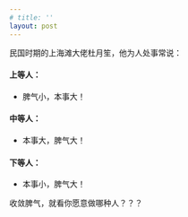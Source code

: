 ```yaml
---
# title: ''
layout: post
---
```

民国时期的上海滩大佬杜月笙，他为人处事常说：  

#### 上等人：
- 脾气小，本事大！

#### 中等人：
- 本事大，脾气大！

#### 下等人：
- 本事小，脾气大！  

收敛脾气，就看你愿意做哪种人？？？